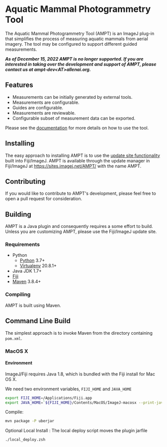 # Aquatic Mammal Photogrammetry Tool

The Aquatic Mammal Photogrammetry Tool (AMPT) is an ImageJ plug-in that simplifies the process of measuring aquatic
mammals from aerial imagery. The tool may be configured to support different guided measurements.

_**As of December 15, 2022 AMPT is no longer supported. If you are interested in taking over the development and support of AMPT, please contact us at ampt-dev&lt;AT&gt;allenai.org.**_

## Features

* Measurements can be initially generated by external tools.
* Measurements are configurable.
* Guides are configurable.
* Measurements are reviewable.
* Configurable subset of measurement data can be exported.

Please see the [documentation][docs] for more details on how to use the tool.

## Installing

The easy approach to installing AMPT is to use the [update site functionality][update site] built into Fiji/ImageJ. AMPT is available
through the update manager in Fiji/ImageJ at https://sites.imagej.net/AMPT/ with the name AMPT.

## Contributing
If you would like to contribute to AMPT's development, please feel free to open a pull request for consideration.

## Building

AMPT is a Java plugin and consequently requires a some effort to build. Unless you are customizing AMPT, please use the
Fiji/ImageJ update site.

### Requirements

* Python
    * [Python][python] 3.7+
    * [Virtualenv][virtualenv] 20.8.1+
* Java JDK 1.7+
* [Fiji][fiji]
* [Maven][maven] 3.8.4+

### Compiling

AMPT is built using Maven.

## Command Line Build

The simplest approach is to invoke Maven from the directory containing `pom.xml`.

### MacOS X

#### Environment

ImageJ/Fiji requires Java 1.8, which is bundled with the Fiji install for Mac OS X.

We need two environment variables, `FIJI_HOME` and `JAVA_HOME`

```zsh
export FIJI_HOME=/Applications/Fiji.app
export JAVA_HOME=`${FIJI_HOME}/Contents/MacOS/ImageJ-macosx --print-java-home`
```

Compile:

```zsh
mvn package -P uberjar 
```

Optional Local Install :
The local deploy script moves the plugin jarfile

```
./local_deploy.zsh
```

[fiji]: <https://fiji.sc/>  "Fiji Home"

[docs]: <https://allenai.github.io/AMPT/> "Documentation"

[maven]: <https://maven.apache.org/> "Maven Homepage"

[python]: <https://www.python.org/> "Python Homepage"

[virtualenv]: <https://virtualenv.pypa.io/en/latest/> "Virtualenv Homepage"
[update site]: https://imagej.net/update-sites/following "Fiji/ImageJ Update Site"
